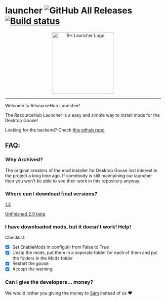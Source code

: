 
# launcher ![GitHub All Releases](https://img.shields.io/github/downloads/desktopgooseunofficial/launcher/total)  [![Build status](https://ci.appveyor.com/api/projects/status/q2iccrkgxriosdmd?svg=true)](https://ci.appveyor.com/project/VukAnd/launcher)

<p align="center">
<img width="200" height="200" alt="RH Launcher Logo" src="https://i.imgur.com/ma8iAVM.png">
</p>

---

Welcome to ResourceHub Launcher!

The ResourceHub Launcher is a easy and simple way to install mods for the Desktop Goose!

Looking for the backend? Check [this github repo](https://github.com/desktopgooseunofficial/launcher-backend). 

## FAQ:

### Why Archived?

The original creators of the mod installer for Desktop Goose lost interest in the project a long time ago. If somebody is still maintaining our launcher then you won't be able to see their work in this repository anyway.

### Where can I download final versions?

[1.3]([https://github.com/DesktopGooseUnofficial/launcher/releases](https://github.com/DesktopGooseUnofficial/launcher/releases/download/v1.3/ResourceHubLauncher.exe))

[Unfinished 2.0 beta](https://github.com/ResourceHubLauncher/nightly/releases/download/nightly-2/ResourceHubLauncher.exe)

### I have downloaded mods, but it doesn't work! Help!

Checklist:

- [x] Set EnableMods in config.ini from False to True
- [x] Unzip the mods, put them in a seperate folder for each of them and put the folders in the Mods folder
- [x] Restart the goose
- [x] Accept the warning

### Can I give the developers... money?

We would rather you giving the money to [Sam](https://patreon.com/sammakesvr) instead of us ❤
